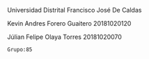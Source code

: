 Universidad Distrital Francisco José De Caldas

Kevin Andres Forero Guaitero 20181020120

Júlian Felipe Olaya Torres 20181020070	
	
	
	Grupo:85
